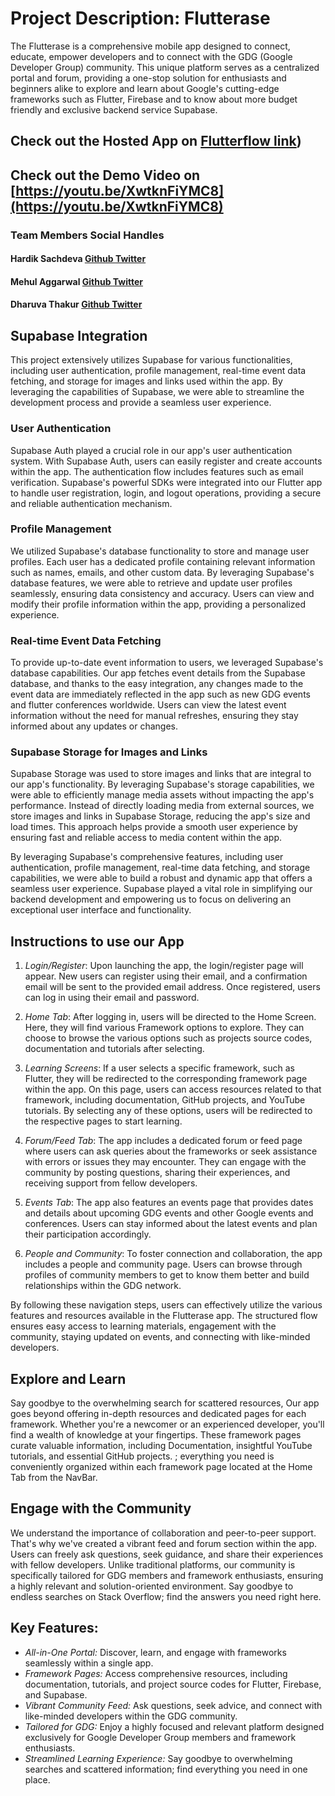 # Project Description: Flutterase
The Flutterase is a comprehensive mobile app designed to connect, educate, empower developers and to connect with the GDG (Google Developer Group) community. This unique platform serves as a centralized portal and forum, providing a one-stop solution for enthusiasts and beginners alike to explore and learn about Google's cutting-edge frameworks such as Flutter, Firebase and to know about more budget friendly and exclusive backend service Supabase.

## Check out the Hosted App on [Flutterflow link](https://flutterase-5j7aqp.flutterflow.app/))

## Check out the Demo Video on [https://youtu.be/XwtknFiYMC8](https://youtu.be/XwtknFiYMC8)

### Team Members Social Handles

#### Hardik Sachdeva  [Github ](https://github.com/hardik17771) [Twitter](https://twitter.com/hardikkk_77)
#### Mehul Aggarwal  [Github ](https://github.com/AceHunterr) [Twitter](https://twitter.com/Dharuva2)
#### Dharuva Thakur  [Github ](https://github.com/Dharuva) [Twitter](https://github.com/AceHunterr)


## Supabase Integration

This project extensively utilizes Supabase for various functionalities, including user authentication, profile management, real-time event data fetching, and storage for images and links used within the app. By leveraging the capabilities of Supabase, we were able to streamline the development process and provide a seamless user experience.

### User Authentication

Supabase Auth played a crucial role in our app's user authentication system. With Supabase Auth, users can easily register and create accounts within the app. The authentication flow includes features such as email verification. Supabase's powerful SDKs were integrated into our Flutter app to handle user registration, login, and logout operations, providing a secure and reliable authentication mechanism.

### Profile Management

We utilized Supabase's database functionality to store and manage user profiles. Each user has a dedicated profile containing relevant information such as names, emails, and other custom data. By leveraging Supabase's database features, we were able to retrieve and update user profiles seamlessly, ensuring data consistency and accuracy. Users can view and modify their profile information within the app, providing a personalized experience.

### Real-time Event Data Fetching

To provide up-to-date event information to users, we leveraged Supabase's database capabilities. Our app fetches event details from the Supabase database, and thanks to the easy integration, any changes made to the event data are immediately reflected in the app such as new GDG events and flutter conferences worldwide. Users can view the latest event information without the need for manual refreshes, ensuring they stay informed about any updates or changes.

### Supabase Storage for Images and Links

Supabase Storage was used to store images and links that are integral to our app's functionality. By leveraging Supabase's storage capabilities, we were able to efficiently manage media assets without impacting the app's performance. Instead of directly loading media from external sources, we store images and links in Supabase Storage, reducing the app's size and load times. This approach helps provide a smooth user experience by ensuring fast and reliable access to media content within the app.

By leveraging Supabase's comprehensive features, including user authentication, profile management, real-time data fetching, and storage capabilities, we were able to build a robust and dynamic app that offers a seamless user experience. Supabase played a vital role in simplifying our backend development and empowering us to focus on delivering an exceptional user interface and functionality.

## Instructions to use our App

1. *Login/Register*: Upon launching the app, the login/register page will appear. New users can register using their email, and a confirmation email will be sent to the provided email address. Once registered, users can log in using their email and password.

2. *Home Tab*: After logging in, users will be directed to the Home Screen. Here, they will find various Framework options to explore. They can choose to browse the various options such as projects source codes, documentation and tutorials after selecting.

3. *Learning Screens*: If a user selects a specific framework, such as Flutter, they will be redirected to the corresponding framework page within the app. On this page, users can access resources related to that framework, including documentation, GitHub projects, and YouTube tutorials. By selecting any of these options, users will be redirected to the respective pages to start learning.

4. *Forum/Feed Tab*: The app includes a dedicated forum or feed page where users can ask queries about the frameworks or seek assistance with errors or issues they may encounter. They can engage with the community by posting questions, sharing their experiences, and receiving support from fellow developers.

5. *Events Tab*: The app also features an events page that provides dates and details about upcoming GDG events and other Google events and conferences. Users can stay informed about the latest events and plan their participation accordingly.

6. *People and Community*: To foster connection and collaboration, the app includes a people and community page. Users can browse through profiles of community members to get to know them better and build relationships within the GDG network.

By following these navigation steps, users can effectively utilize the various features and resources available in the Flutterase app. The structured flow ensures easy access to learning materials, engagement with the community, staying updated on events, and connecting with like-minded developers.


## Explore and Learn

Say goodbye to the overwhelming search for scattered resources, Our app goes beyond offering in-depth resources and dedicated pages for each framework. Whether you're a newcomer or an experienced developer, you'll find a wealth of knowledge at your fingertips. These framework pages curate valuable information, including Documentation, insightful YouTube tutorials, and essential GitHub projects. ; everything you need is conveniently organized within each framework page located at the Home Tab from the NavBar.

## Engage with the Community

We understand the importance of collaboration and peer-to-peer support. That's why we've created a vibrant feed and forum section within the app. Users can freely ask questions, seek guidance, and share their experiences with fellow developers. Unlike traditional platforms, our community is specifically tailored for GDG members and framework enthusiasts, ensuring a highly relevant and solution-oriented environment. Say goodbye to endless searches on Stack Overflow; find the answers you need right here.

## Key Features:

- *All-in-One Portal:* Discover, learn, and engage with frameworks seamlessly within a single app.
- *Framework Pages:* Access comprehensive resources, including documentation, tutorials, and project source codes for Flutter, Firebase, and Supabase.
- *Vibrant Community Feed:* Ask questions, seek advice, and connect with like-minded developers within the GDG community.
- *Tailored for GDG:* Enjoy a highly focused and relevant platform designed exclusively for Google Developer Group members and framework enthusiasts.
- *Streamlined Learning Experience:* Say goodbye to overwhelming searches and scattered information; find everything you need in one place.
